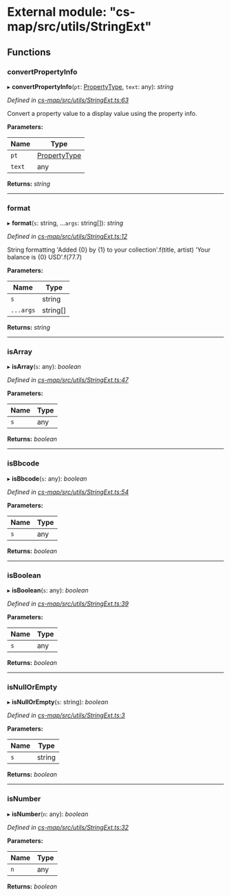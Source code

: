 # External module: "cs-map/src/utils/StringExt"

## Functions

###  convertPropertyInfo

▸ **convertPropertyInfo**(`pt`: [PropertyType](../classes/_cs_data_src_classes_property_type_.propertytype.md), `text`: any): *string*

*Defined in [cs-map/src/utils/StringExt.ts:63](https://github.com/TNOCS/csnext/blob/dad76c19/packages/cs-map/src/utils/StringExt.ts#L63)*

Convert a property value to a display value using the property info.

**Parameters:**

Name | Type |
------ | ------ |
`pt` | [PropertyType](../classes/_cs_data_src_classes_property_type_.propertytype.md) |
`text` | any |

**Returns:** *string*

___

###  format

▸ **format**(`s`: string, ...`args`: string[]): *string*

*Defined in [cs-map/src/utils/StringExt.ts:12](https://github.com/TNOCS/csnext/blob/dad76c19/packages/cs-map/src/utils/StringExt.ts#L12)*

String formatting
'Added {0} by {1} to your collection'.f(title, artist)
'Your balance is {0} USD'.f(77.7)

**Parameters:**

Name | Type |
------ | ------ |
`s` | string |
`...args` | string[] |

**Returns:** *string*

___

###  isArray

▸ **isArray**(`s`: any): *boolean*

*Defined in [cs-map/src/utils/StringExt.ts:47](https://github.com/TNOCS/csnext/blob/dad76c19/packages/cs-map/src/utils/StringExt.ts#L47)*

**Parameters:**

Name | Type |
------ | ------ |
`s` | any |

**Returns:** *boolean*

___

###  isBbcode

▸ **isBbcode**(`s`: any): *boolean*

*Defined in [cs-map/src/utils/StringExt.ts:54](https://github.com/TNOCS/csnext/blob/dad76c19/packages/cs-map/src/utils/StringExt.ts#L54)*

**Parameters:**

Name | Type |
------ | ------ |
`s` | any |

**Returns:** *boolean*

___

###  isBoolean

▸ **isBoolean**(`s`: any): *boolean*

*Defined in [cs-map/src/utils/StringExt.ts:39](https://github.com/TNOCS/csnext/blob/dad76c19/packages/cs-map/src/utils/StringExt.ts#L39)*

**Parameters:**

Name | Type |
------ | ------ |
`s` | any |

**Returns:** *boolean*

___

###  isNullOrEmpty

▸ **isNullOrEmpty**(`s`: string): *boolean*

*Defined in [cs-map/src/utils/StringExt.ts:3](https://github.com/TNOCS/csnext/blob/dad76c19/packages/cs-map/src/utils/StringExt.ts#L3)*

**Parameters:**

Name | Type |
------ | ------ |
`s` | string |

**Returns:** *boolean*

___

###  isNumber

▸ **isNumber**(`n`: any): *boolean*

*Defined in [cs-map/src/utils/StringExt.ts:32](https://github.com/TNOCS/csnext/blob/dad76c19/packages/cs-map/src/utils/StringExt.ts#L32)*

**Parameters:**

Name | Type |
------ | ------ |
`n` | any |

**Returns:** *boolean*
